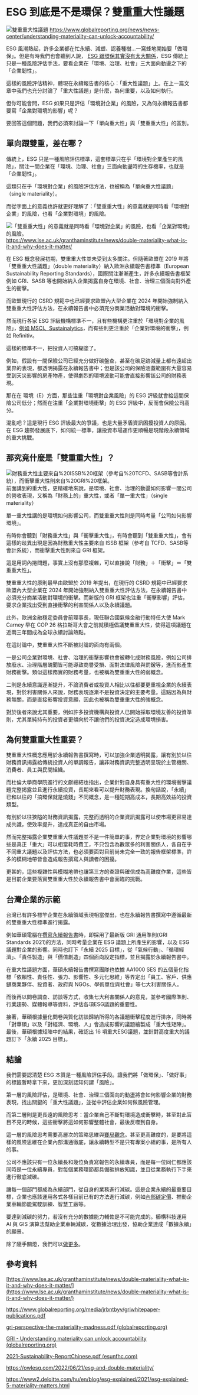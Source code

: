 # ESG 到底是不是環保？雙重重大性議題

![雙重重大性議題](../005-Files/Pasted%20image%2020230413153453.webp)
https://www.globalreporting.org/news/news-center/understanding-materiality-can-unlock-accountability/


ESG 風潮熱起，許多企業都在忙永續、減塑、認養種樹...一窩蜂地開始要「做環保」。但是有時我們也會聽到人說， [ESG 跟環保其實沒有太大關係](https://udn.com/news/story/6811/6359478)，ESG 傳統上只是一種風險評估手法，要看企業在「環境、治理、社會」三大面向動盪之下的「企業韌性」。

這樣的風險評估精神，體現在永續報告書的核心：「重大性議題」上。在上一篇文章中我們也充分討論了「重大性議題」是什麼，為何重要，以及如何執行。

但你可能會問，ESG 如果只是評估「環境對企業」的風險，又為何永續報告書都要寫「企業對環境的影響」呢？

要回答這個問題，我們必須來討論一下「單向重大性」與「雙重重大性」的區別。

## 單向跟雙重，差在哪？

傳統上，ESG 只是一種風險評估標準，這套標準只在乎「環境對企業產生的風險」，關注一間企業在「環境、治理、社會」三面向動盪時的生存機率，也就是「企業韌性」。

這類只在乎「環境對企業」的風險評估方法，也被稱為「單向重大性議題」（single materiality）。

而從字面上的意義也許就更好理解了：「雙重重大性」的意義就是同時看「環境對企業」的風險，也看「企業對環境」的風險。

![「雙重重大性」的意義就是同時看「環境對企業」的風險，也看「企業對環境」的風險。](../005-Files/Pasted%20image%2020230420145149.webp)
https://www.lse.ac.uk/granthaminstitute/news/double-materiality-what-is-it-and-why-does-it-matter/

在 ESG 概念發展初期，雙重重大性並未受到太多關注。但隨著歐盟在 2019 年將「雙重重大性議題」（double materiality）納入歐洲永續報告書標準（European Sustainability Reporting Standards），國際關注漸漸產生，許多永續報告書框架例如 GRI、SASB 等也開始納入企業揭露自身在環境、社會、治理三個面向對外產生的衝擊。

而歐盟現行的 CSRD 規範中也已經要求歐盟內大型企業在 2024 年開始強制納入雙重重大性評估方法，在永續報告書中必須充分商業活動對環境的衝擊。

然而現行各家 ESG 評級機構標準不一，且有些機構更注重於「環境對企業的風險」，[例如 MSCI、Sustainalytics](https://www.financierworldwide.com/esg-ratings-key-considerations-for-stakeholders)，而有些則更注重於「企業對環境的衝擊」，例如 Refinitiv。

這樣的標準不一，把投資人可搞糊塗了。

例如，假設有一間保險公司已經充分做好碳盤查，甚至在碳足跡減量上都有遠超出業界的表現，都透明揭露在永續報告書中；但是該公司的保險涵蓋範圍有大量容易受到天災影響的房產物產，使得劇烈的環境波動可能會直接影響該公司的財務表現。

那在在 環境（E）方面，那些注重「環境對企業風險」的 ESG 評級就會給這間保險公司低分；然而在注重「企業對環境衝擊」的 ESG 評級中，反而會保險公司高分。

混亂吧？這是現行 ESG 評級最大的爭議，也是大量矛盾資訊困擾投資人的原因。在 ESG 趨勢發展底下，如何統一標準，讓投資市場運作更順暢是現階段永續領域的重大挑戰。


## 那究竟什麼是「雙重重大性」？


![財務重大性主要來自%20ISSB%20框架（參考自%20TCFD、SASB等會計系統），而衝擊重大性則來自%20GRI%20框架。](../005-Files/截圖%202023-04-13%20下午3.19.25.webp)
前面講到的重大性，更精確地來說，是環境、社會、治理的動盪如何影響一間公司的營收表現，又稱為「財務上的」重大性，或者「單一重大性」（single materiality）

單一重大性講的是環境如何影響公司，而雙重重大性則是同時考量「公司如何影響環境」。

有時你會聽到「財務重大性」與「衝擊重大性」，有時會聽到「雙重重大性」，會有這樣的歧異出現是因為財務重大性主要來自 ISSB 框架（參考自 TCFD、SASB等會計系統），而衝擊重大性則來自 GRI 框架。

這是用詞內捲問題，事實上沒有那麼複雜，可以直接說「財務」＋「衝擊」＝「雙重重大性」。

雙重重大性的原則最早由歐盟於 2019 年提出，在現行的 CSRD 規範中已經要求歐盟內大型企業在 2024 年開始強制納入雙重重大性評估方法，在永續報告書中必須充分商業活動對環境的衝擊。而新版的 GRI 框架也注重「衝擊影響」評估，要求企業找出受到直接衝擊的利害關係人以及永續議題。

此外，歐洲金融穩定委員會前理事長，現任聯合國氣候金融行動特任大使 Mark Carney  早在 COP 26 格拉斯哥大會之前就積極倡議雙重重大性，使得這項議題在近兩三年間成為全球永續討論熱點。

在這討論中，雙重重大性不斷被討論的面向有兩個。

一是公司企業對環境、社會、治理的衝擊影響也會被轉化成財務風險，例如公司排放廢水、治理階層醜聞皆可能導致商譽受損、面對法律風險與罰鍰等，進而影產生財務衝擊。類似這樣務實的財務考量，也被稱為雙重重大性的弱概念。

二則是永續意識逐漸提升，不論消費者或投資人相比以往都要更重視企業的永續表現，對於利害關係人來說，財務表現逐漸不是投資決定的主要考量。這點因為與財務無關，而是直接影響投資意願，因此也被稱為雙重重大性的強概念。

對於後者來說尤其重要，例如許多投資機構與投資人已開始採取環境友善的投資準則，尤其單純持有的投資者更傾向於不讓他們的投資決定造成環境損害。

## 為何雙重重大性重要？

雙重重大性概念應用於永續報告書撰寫時，可以加強企業透明揭露，讓有別於以往財務資訊揭露給傳統投資人的單調報告，讓非財務資訊完整透明呈現於主管機關、消費者、員工與民間組織。

而杜倫大學商學院進行的文獻總結也指出，企業針對自身具有重大性的環境衝擊議題完整揭露並且進行永續投資，長期來看可以提升財務表現。換句話說，「永續」已和以往的「搞環保就是燒錢」不同概念，是一種短期高成本，長期高效益的投資類型。

有別於以往狹隘的財務資訊揭露，完整而透明的企業資訊揭露可以使市場更容易達成共識，使效率提升，達成真正的自由市場。

然而完整揭露企業雙重重大性議題並不是一件簡單的事，界定企業對環境的影響哪些是真正「重大」可以相當耗時費工，不只包含為數眾多的利害關係人，各自在乎不同重大議題以及評估方法，也必須要面對目前尚未完全一致的報告框架標準，許多的模糊地帶皆會造成報告撰寫人與讀者的困擾。

更甚的，這些複雜性與模糊地帶也讓第三方的查證與確信成為高難度作業，這些皆是目前企業要落實雙重重大性於永續報告書中會面臨的挑戰。


## 台灣企業的示範

台灣已有許多標竿企業在永續領域表現相當傑出，也在永續報告書撰寫中遵循最新的雙重重大性標準進行揭露。

例如華碩電腦在[撰寫永續報告書](https://csr.asus.com/english/file/ASUS_Detailed_2021_CHN.pdf)時，即採用了最新版 GRI 通用準則(GRI Standards 2021)的方法，同時考量企業在 ESG 議題上所產生的影響，以及 ESG 議題對企業的影響。同時也訂下「永續 2025 目標」，從「氣候行動」、「循環經濟」、「責任製造」與「價值創造」四個面向設定指標，並且揭露於永續報告書中。

在重大性議題方面，華碩永續報告書撰寫團隊也依據 AA1000 SES 的五個量化指標「依賴性、責任性、張力、影響性、多元化思維」等界定出「員工、客戶、供應鏈商業夥伴、投資者、政府與 NGOs、學術單位與社會」等七大利害關係人。

而後再以問卷調查、訪談等方式，收集七大利害關係人的意見，並參考國際準則、行業趨勢、媒體報導等資料，評估各項ESG議題的重要性。

接著，華碩根據量化問卷與質化訪談歸納所得的各議題衝擊程度進行排序，同時將「對華碩」以及「對經濟、環境、人」會造成影響的議題繪製成「重大性矩陣」。最後，華碩根據矩陣中的結果，確認出 16 項重大ESG議題，並針對高度重大的議題訂下「永續 2025 目標」。

## 結論

我們需要認清楚 ESG 本質是一種風險評估手段。讓我們將「做環保」、「做好事」的標籤暫時拿下來，更加深刻認知何謂「風險」。

第一層的風險評估，是環境、社會、治理三個面向的動盪將會如何影響企業的財務表現，找出關鍵的「重大性議題」，並從中評估企業如何做風險管理。

而第二層則是更長遠的風險思考：當企業自己不斷對環境造成衝擊時，甚至對此盲目不見的時候，這些衝擊將這如何影響整體社會，最後反噬到自身。

這一層的風險思考需要高層次的策略思維與[賽局觀念](https://combogic.com/blog/gametheory-net-zero.html)。甚至更高難度的，是要將這樣的風險思維在企業內部溝通徹底，讓永續轉型不是只有專案小組的事，是所有人的事。

公司不應該只有一位永續長和幾位負責寫報告的永續專員，而是每一位同仁都應該同時是一位永續專員，對每個業務環節都具備碳排放知識，並且從業務執行下手來進行徹底減碳。

讓每一個部門都成為永續部門，從自身的業務進行減碳。這是企業永續的最重要目標，企業也應該運用各式各樣目前已有的方法進行減碳，例如[內部碳定價](https://combogic.com/blog/internal-carbon-pricing.html)、推動企業車輛節能駕駛訓練、智慧工廠等。

要達到減碳的努力，若沒有充分的數據能力輔佐是不可能完成的。櫛構科技運用 AI 與 GIS 演算法幫助企業車輛減碳，從數據治理出發，協助企業達成「數據永續」的願景。

除了隨手關燈，我們可以[做更多](https://combogic.com/)。


## 參考資料

[https://www.lse.ac.uk/granthaminstitute/news/double-materiality-what-is-it-and-why-does-it-matter/](https://www.lse.ac.uk/granthaminstitute/news/double-materiality-what-is-it-and-why-does-it-matter/)

https://www.globalreporting.org/media/jrbntbyv/griwhitepaper-publications.pdf

[gri-perspective-the-materiality-madness.pdf (globalreporting.org)](https://www.globalreporting.org/media/r2oojx53/gri-perspective-the-materiality-madness.pdf)

[GRI - Understanding materiality can unlock accountability (globalreporting.org)](https://www.globalreporting.org/news/news-center/understanding-materiality-can-unlock-accountability/)

[2021-Sustainability-ReportChinese.pdf (esunfhc.com)](https://www.esunfhc.com/zh-tw/-/media/ESUNFHC/Files/CSR/FHC-CSR-Report/2021-Sustainability-ReportChinese.pdf)

https://owlesg.com/2022/06/21/esg-and-double-materiality/

https://www2.deloitte.com/hu/en/blog/esg-explained/2021/esg-explained-5-materiality-matters.html